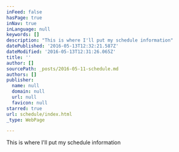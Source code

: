 ```yaml
---
inFeed: false
hasPage: true
inNav: true
inLanguage: null
keywords: []
description: "This is where I'll put my schedule information"
datePublished: '2016-05-13T12:32:21.587Z'
dateModified: '2016-05-13T12:31:26.065Z'
title: ''
author: []
sourcePath: _posts/2016-05-11-schedule.md
authors: []
publisher:
  name: null
  domain: null
  url: null
  favicon: null
starred: true
url: schedule/index.html
_type: WebPage

---
```

This is where I'll put my schedule information